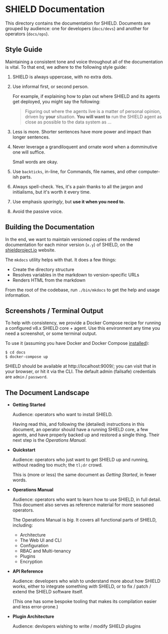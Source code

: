 SHIELD Documentation
====================

This directory contains the documentation for SHIELD.
Documents are grouped by audience: one for developers
(`docs/devs`) and another for operators (`docs/ops`).

Style Guide
-----------

Maintaining a consistent tone and voice throughout all of the
documentation is vital.  To that end, we adhere to the following
style guide:

  1. SHIELD is always uppercase, with no extra dots.
  2. Use informal first, or second person.

     For example, if explaining how to plan out where SHIELD and
     its agents get deployed, you might say the following:

     > Figuring out where the agents live is a matter of personal
     > opinion, driven by **your** situation.  **You will want
     > to** run the SHIELD agent as close as possible to the data
     > system as ...

  3. Less is more.  Shorter sentences have more power and impact
     than longer sentences.

  4. Never leverage a grandiloquent and ornate word when a
     domminutive one will suffice.

     Small words are okay.

  5. Use `backticks`, in-line, for Commands, file names, and other
     computer-ish parts.

  6. Always spell-check.  Yes, it's a pain thanks to all the
     jargon and initialisms, but it's worth it every time.

  7.  Use emphasis _sparingly_, but **use it when you need to.**

  8. Avoid the passive voice.


Building the Documentation
--------------------------

In the end, we want to maintain versioned copies of the rendered
documentation for each minor version (`x.y`) of SHIELD, on the
[shieldproject.io][1] website.

The `mkdocs` utility helps with that.  It does a few
things:

  - Create the directory structure
  - Resolves variables in the markdown to version-specific URLs
  - Renders HTML from the markdown

From the root of the codebase, run `./bin/mkdocs` to get the
help and usage information.


Screenshots / Terminal Output
-----------------------------

To help with consistency, we provide a Docker Compose recipe for
running a configured v8.x SHIELD core + agent.  Use this
environment any time you need a screenshot, or some terminal
output.

To use it (assuming you have Docker and Docker Compose
[installed][2]):

    $ cd docs
    $ docker-compose up

SHIELD should be available at http://localhost:9009/; you can
visit that in your browser, or hit it via the CLI.  The default
admin (failsafe) credentials are `admin` / `password`.


The Document Landscape
----------------------

- **Getting Started**

  Audience: operators who want to install SHIELD.

  Having read this, and following the (detailed) instructions in
  this document, an operator should have a running SHIELD core, a
  few agents, and have properly backed up and restored a single
  thing.  Their next step is the _Operations Manual_.

- **Quickstart**

  Audience: operators who just want to get SHIELD up and running,
  without reading too much; the `tl;dr` crowd.

  This is (more or less) the same document as _Getting Started_,
  in fewer words.

- **Operations Manual**

  Audience: operators who want to learn how to use SHIELD, in full
  detail.  This document also serves as reference material for more
  seasoned operators.

  The Operations Manual is _big_.  It covers all functional parts
  of SHIELD, including:

    - Architecture
    - The Web UI and CLI
    - Configuration
    - RBAC and Multi-tenancy
    - Plugins
    - Encryption

- **API Reference**

  Audience: developers who wish to understand more about how
  SHIELD works, either to integrate something _with_ SHIELD, or to
   fix / patch / extend the SHIELD software itself.

  (This one has some bespoke tooling that makes its compilation
   easier and less error-prone.)

- **Plugin Architecture**

  Audience: devlopers wishing to write / modify SHIELD plugins


[1]: https://shieldproject.io
[2]: https://docs.docker.com/compose/install/
